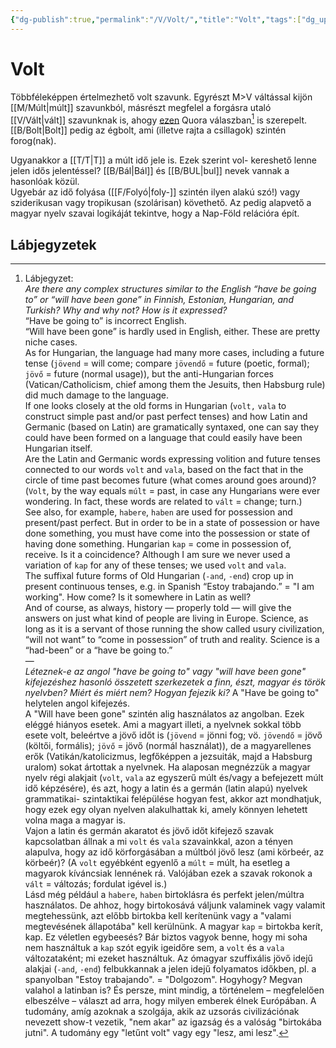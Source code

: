 ```yaml
---
{"dg-publish":true,"permalink":"/V/Volt/","title":"Volt","tags":["dg_uploaded","Englishtexttranslated"],"created":"2023-10-08T01:51","updated":"2023-11-08T04:23"}
---
```



# Volt

Többféleképpen értelmezhető volt szavunk. Egyrészt M>V váltással kijön [[M/Múlt\|múlt]] szavunkból, másrészt megfelel a forgásra utaló [[V/Vált\|vált]] szavunknak is, ahogy [ezen](https://qr.ae/pKIRyJ) Quora válaszban[^1] is szerepelt.  
[[B/Bolt\|Bolt]] pedig az égbolt, ami (illetve rajta a csillagok) szintén forog(nak).  

Ugyanakkor a [[T/T\|T]] a múlt idő jele is. Ezek szerint vol- kereshető lenne jelen idős jelentéssel? [[B/Bál\|Bál]] és [[B/BUL\|bul]] nevek vannak a hasonlóak közül.  
Ugyebár az idő folyása ([[F/Folyó\|foly-]] szintén ilyen alakú szó!) vagy sziderikusan vagy tropikusan (szolárisan) követhető. Az pedig alapvető a magyar nyelv szavai logikáját tekintve, hogy a Nap-Föld relációra épít.  

## Lábjegyzetek

[^1]: Lábjegyzet:  
*Are there any complex structures similar to the English “have be going to” or “will have been gone” in Finnish, Estonian, Hungarian, and Turkish? Why and why not? How is it expressed?*  
“Have be going to” is incorrect English.  
“Will have been gone” is hardly used in English, either. These are pretty niche cases.  
As for Hungarian, the language had many more cases, including a future tense (`jövend` = will come; compare `jövendő` = future (poetic, formal); `jövő` = future (normal usage)), but the anti-Hungarian forces (Vatican/Catholicism, chief among them the Jesuits, then Habsburg rule) did much damage to the language.  
If one looks closely at the old forms in Hungarian (`volt,` `vala` to construct simple past and/or past perfect tenses) and how Latin and Germanic (based on Latin) are gramatically syntaxed, one can say they could have been formed on a language that could easily have been Hungarian itself.  
Are the Latin and Germanic words expressing volition and future tenses connected to our words `volt` and `vala`, based on the fact that in the circle of time past becomes future (what comes around goes around)?  
(`Volt`, by the way equals `múlt` = past, in case any Hungarians were ever wondering. In fact, these words are related to `vált` = change; turn.)  
See also, for example, `habere`, `haben` are used for possession and present/past perfect. But in order to be in a state of possession or have done something, you must have come into the possession or state of having done something. Hungarian `kap` = come in possession of, receive. Is it a coincidence? Although I am sure we never used a variation of `kap` for any of these tenses; we used `volt` and `vala`.  
The suffixal future forms of Old Hungarian (`-and`, `-end`) crop up in present continuous tenses, e.g. in Spanish “Estoy trabajando.” = "I am working". How come? Is it somewhere in Latin as well?  
And of course, as always, history — properly told — will give the answers on just what kind of people are living in Europe. Science, as long as it is a servant of those running the show called usury civilization, “will not want” to “come in possession” of truth and reality. Science is a “had-been” or a “have be going to.”  
—  
*Léteznek-e az angol "have be going to" vagy "will have been gone" kifejezéshez hasonló összetett szerkezetek a finn, észt, magyar és török nyelvben? Miért és miért nem? Hogyan fejezik ki?*
A "Have be going to" helytelen angol kifejezés.  
A "Will have been gone" szintén alig használatos az angolban. Ezek eléggé hiányos esetek.
Ami a magyart illeti, a nyelvnek sokkal több esete volt, beleértve a jövő időt is (`jövend` = jönni fog; vö. `jövendő` = jövő (költői, formális); `jövő` = jövő (normál használat)), de a magyarellenes erők (Vatikán/katolicizmus, legfőképpen a jezsuiták, majd a Habsburg uralom) sokat ártottak a nyelvnek.
Ha alaposan megnézzük a magyar nyelv régi alakjait (`volt`, `vala` az egyszerű múlt és/vagy a befejezett múlt idő képzésére), és azt, hogy a latin és a germán (latin alapú) nyelvek grammatikai- szintaktikai felépülése hogyan fest, akkor azt mondhatjuk, hogy ezek egy olyan nyelven alakulhattak ki, amely könnyen lehetett volna maga a magyar is.  
Vajon a latin és germán akaratot és jövő időt kifejező szavak kapcsolatban állnak a mi `volt` és `vala` szavainkkal, azon a tényen alapulva, hogy az idő körforgásában a múltból jövő lesz (ami körbeér, az körbeér)?
(A `volt` egyébként egyenlő a `múlt` = múlt, ha esetleg a magyarok kíváncsiak lennének rá. Valójában ezek a szavak rokonok a `vált` = változás; fordulat igével is.)  
Lásd még például a `habere`, `haben` birtoklásra és perfekt jelen/múltra használatos. De ahhoz, hogy birtokosává váljunk valaminek vagy valamit megtehessünk, azt előbb birtokba kell kerítenünk vagy a "valami megtevésének állapotába" kell kerülnünk. A magyar `kap` = birtokba kerít, kap. Ez véletlen egybeesés? Bár biztos vagyok benne, hogy mi soha nem használtuk a `kap` szót egyik igeidőre sem, a `volt` és a `vala` változataként; mi ezeket használtuk.
Az ómagyar szuffixális jövő idejű alakjai (`-and`, `-end`) felbukkannak a jelen idejű folyamatos időkben, pl. a spanyolban "Estoy trabajando". = "Dolgozom". Hogyhogy? Megvan valahol a latinban is?
És persze, mint mindig, a történelem – megfelelően elbeszélve – választ ad arra, hogy milyen emberek élnek Európában. A tudomány, amíg azoknak a szolgája, akik az uzsorás civilizációnak nevezett show-t vezetik, "nem akar" az igazság és a valóság "birtokába jutni". A tudomány egy "letűnt volt" vagy egy "lesz, ami lesz".  